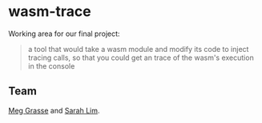 # wasm-trace

Working area for our final project:

> a tool that would take a wasm module and modify its code to inject tracing calls, so that you could get an trace of the wasm's execution in the console

## Team

[Meg Grasse](http://github.com/meggrasse) and [Sarah Lim](http://github.com/sarahlim).
